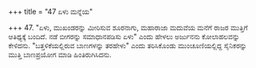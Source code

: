 +++
title = "47 ಏಳು ಮನ್ನೆಯ"

+++
47. "ಏಳು, ಮುಖಂಡರನ್ನು ಮೀರಿಸುವ ಶೂರನಾಗು, ಮಹಾರಾಜಾ ಮದುವೆಯ ಮನೆಗೆ ರಾಜರ ಮುತ್ತಿಗೆ ಆತಿಥ್ಯಕ್ಕೆ ಬಂದಿದೆ. ನಡೆ ಬೀಗರನ್ನು ಸಮಾಧಾನಪಡಿಸು ಏಳು" ಎಂದು ಹೇಳಲು ಅರ್ಜುನನು ಕೋಲಾಹಲವನ್ನು ಕೇಳಿದನು. "ಬತ್ತಳಿಕೆಯಲ್ಲಿರುವ ಬಾಣಗಳನ್ನು ತರಹೇಳು" ಎಂದು ತರಿಸಿಕೊಂಡು ಮುಂಚೂಣಿಯಲ್ಲಿದ್ದ ಸೈನಿಕರನ್ನು ಮುತ್ತಿ ಬಾಣಪ್ರಯೋಗ ಮಾಡಿ ಹಿಂತಿರುಗಿಸಿದನು.